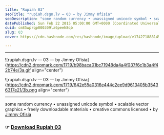 ```yaml
---
title: "Rupiah 03"
seoTitle: "rupiah.dsgn.lv — 03 — by Jimmy Ofisia"
seoDescription: "some random currency • unassigned unicode symbol • scalable vector graphics • freely downloadable materials • creative commons licensed • by Jimmy Ofisia"
datePublished: Sun Feb 22 2015 05:00:00 GMT+0000 (Coordinated Universal Time)
cuid: cm85wprqp000309la6peeh8qb
slug: 03
cover: https://cdn.hashnode.com/res/hashnode/image/upload/v1742718881459/89cccfcf-ab40-41dd-94a4-def6018a092b.png

---
```


---

![rupiah.dsgn.lv — 03 — by Jimmy Ofisia](https://cdn2.dropmark.com/1719/b98baca01bc71948da4a4f037f6c1b3a4f42b74e/3a.gif align="center")

![rupiah.dsgn.lv — 03 — by Jimmy Ofisia](https://cdn2.dropmark.com/1719/642e55a0316e444c2ee9d9613405b35436317e21/3b.png align="center")

---

some random currency • unassigned unicode symbol • scalable vector graphics • freely downloadable materials • creative commons licensed • by [Jimmy Ofisia](https://dsgn.lv)

### ☞ [**Download Rupiah 03**](https://folder.dsgn.lv/b/rupiah03)